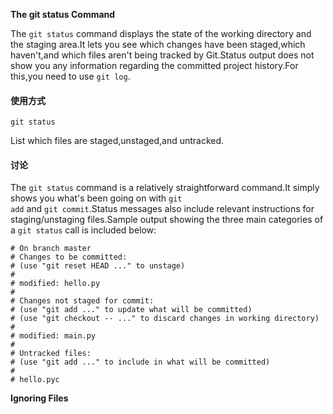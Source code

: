 **The git status Command**

The <code>git status</code> command displays the state of the working directory and the staging area.It lets you see which changes have been staged,which haven't,and which files aren't being tracked by Git.Status output does not show you any information regarding the committed project history.For this,you need to use <code>git log</code>.

#### 使用方式

	git status

List which files are staged,unstaged,and untracked.

#### 讨论

The <code>git status</code> command is a relatively straightforward command.It simply shows you what's been going on with <code>git add</code> and <code>git commit</code>.Status messages also include relevant instructions for 
staging/unstaging files.Sample output showing the three main categories of a <code>git status</code> call is included below:

	# On branch master
	# Changes to be committed:
	# (use "git reset HEAD ..." to unstage)
	#
	# modified: hello.py
	#
	# Changes not staged for commit:
	# (use "git add ..." to update what will be committed)
	# (use "git checkout -- ..." to discard changes in working directory)
	#
	# modified: main.py
	#
	# Untracked files:
	# (use "git add ..." to include in what will be committed)
	#
	# hello.pyc

**Ignoring Files**











